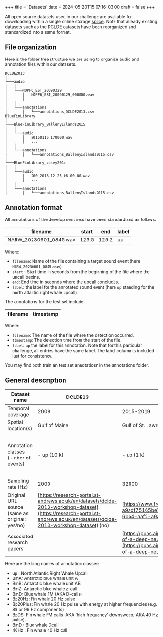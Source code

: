 +++
title = 'Datasets'
date = 2024-05-20T15:07:16-03:00
draft = false
+++

All open source datasets used in our challenge are available for downloading within a single online storage [space]([https://drive.google.com/drive/folders/1W1yF3_wbndhBikcQjYjp81TnK5-qIBaT](https://drive.google.com/drive/folders/1BGKkMnaxnWV0U09m9ViIlPCs7eAaSub8)). Note that already existing datasets such as the DCLDE datasets have been reorganized and standardized into a same format.



## File organization

Here is the folder tree structure we are using to organize audio and annotation files within our datasets.

```
DCLDE2013
│
└───audio
│   │
│   └───NOPP6_EST_20090329
│       │   NOPP6_EST_20090329_000000.wav
│       │   ...
│   │
│   └───annotations
|       │   └───annotations_DCLDE2013.csv
BlueFinLibrary
│
└───BlueFinLibrary_BallenyIslands2015
│   │
│   └───audio
│       │   20150115_170000.wav
│       │   ...
│   │
│   └───annotations
|       │   └───annotations_BallenyIslands2015.csv
│
└───BlueFinLibrary_casey2014
│   │
│   └───audio
│       │   200_2013-12-25_06-00-00.wav
│       │   ...
│   │
│   └───annotations
|       │   └───annotations_BallenyIslands2015.csv
```



## Annotation format

All annotations of the development sets have been standardized as follows:

| filename                  | start | end  | label |
|---------------------------|-------|------|-------|
| NARW_20230601_0845.wav    | 123.5 | 125.2 | up | 

Where:
- `filename`: Name of the file containing a target sound event (here `NARW_20230601_0845.wav`)
- `start` : Start time in seconds from the beginning of the file where the upcall begins.
- `end`: End time in seconds where the upcall concludes.
- `label`: the label for the annotated sound event (here `up` standing for the north atlantic right whale upcall) 


The annotations for the test set include:

| filename   | timestamp |
| ---------- | --------- |

Where:
- `filename`: The name of the file where the detection occurred.
- `timestamp`: The detection time from the start of the file.
- `label`: `up` the label for this annotation. Note that for this particular challenge, all entries have the same label. The label column is included just for consistency.

You may find both train an test set annotatiosn in the annotations folder.





## General description

| Dataset name                                   | DCLDE13                                                                                                                                                                                                                                                       | GSL                                                                                                                                                                                                                                         | SORP                                                                                                                                                                                                                            | DCLDE15LF                                                                                                                     |
| ---------------------------------------------- | ------------------------------------------------------------------------------------------------------------------------------------------------------------------------------------------------------------------------------------------------------------- | ------------------------------------------------------------------------------------------------------------------------------------------------------------------------------------------------------------------------------------------- | ------------------------------------------------------------------------------------------------------------------------------------------------------------------------------------------------------------------------------- | ----------------------------------------------------------------------------------------------------------------------------- |
| Temporal coverage                              | 2009                                                                                                                                                                                                                                                          | 2015-2019                                                                                                                                                                                                                                   | 2005-2017                                                                                                                                                                                                                       | 2009-2013                                                                                                                     |
| Spatial location(s)                            | Gulf of Maine                                                                                                                                                                                                                                                 | Gulf of St. Lawrence                                                                                                                                                                                                                        | All around Antarctica                                                                                                                                                                                                           | Offshore<br>Southern California                                                                                               |
| Annotation classes<br>(~ nber of events)       | \- up (10 k)                                                                                                                                                                                                                                                  | \- up (1 k)                                                                                                                                                                                                                                 | \- BmA<br>\- BmB<br>\- BmZ<br>\- BmD<br>\- Bp20Hz<br>\- Bp20Plus<br>\- BpDS                                                                                                                                                     | \- BmD (5 k)<br>\- 40Hz (0.1 k)                                                                                               |
| Sampling rate (Hz)                             | 2000                                                                                                                                                                                                                                                          | 32000                                                                                                                                                                                                                                       | 250                                                                                                                                                                                                                             | 1000                                                                                                                          |
| Original URL source (same as original: yes/no) | [](https://research-portal.st-andrews.ac.uk/en/datasets/dclde-2013-workshop-dataset)[https://research-portal.st-andrews.ac.uk/en/datasets/dclde-2013-workshop-dataset](https://research-portal.st-andrews.ac.uk/en/datasets/dclde-2013-workshop-dataset) (no) | [](https://www.frdr-dfdr.ca/repo/dataset/4a3113e6-1d58-6bb4-aaf2-a9adf75165be)[https://www.frdr-dfdr.ca/repo/dataset/4a3113e6-1d58-6bb4-aaf2-a9adf75165be](https://www.frdr-dfdr.ca/repo/dataset/4a3113e6-1d58-6bb4-aaf2-a9adf75165be) (no) | [](https://data.aad.gov.au/metadata/records/AcousticTrends_BlueFinLibrary)[https://data.aad.gov.au/metadata/records/AcousticTrends_BlueFinLibrary](https://data.aad.gov.au/metadata/records/AcousticTrends_BlueFinLibrary) (no) | [https://www.cetus.ucsd.edu/dclde/datasetDocumentation.html](https://www.cetus.ucsd.edu/dclde/datasetDocumentation.html) (no) |
| Associated research papers                     |                                                                                                                                                                                                                                                               | [https://pubs.aip.org/asa/jasa/article/147/4/2636/1058640/Performance-of-a-deep-neural-network-at-detecting](https://pubs.aip.org/asa/jasa/article/147/4/2636/1058640/Performance-of-a-deep-neural-network-at-detecting)                    | [https://research-repository.st-andrews.ac.uk/handle/10023/21390?show=full](https://research-repository.st-andrews.ac.uk/handle/10023/21390?show=full)                                                                          |                                                                                                                               |

Here are the long names of annotation classes:
- up : North Atlantic Right Whale Upcall 
- BmA: Antarctic blue whale unit A
- BmB: Antarctic blue whale unit AB
- BmZ: Antarctic blue whale z-call
- BmD: Blue whale FM (AKA D-calls)
- Bp20Hz: Fin whale 20 Hz pulse
- Bp20Plus: Fin whale 20 Hz pulse with energy at higher frequencies (e.g. 89 or 99 Hz components)
- BpDS: Fin whale FM calls (AKA ‘high frequency’ downsweep; AKA 40 Hz pulse). 
- BmD : Blue whale Dcall
- 40Hz : Fin whale 40 Hz call
